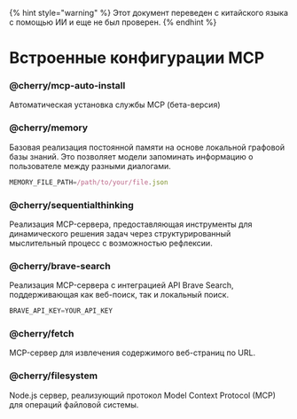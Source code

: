 
{% hint style="warning" %}
Этот документ переведен с китайского языка с помощью ИИ и еще не был проверен.
{% endhint %}

# Встроенные конфигурации MCP

### @cherry/mcp-auto-install

Автоматическая установка службы MCP (бета-версия)

### @cherry/memory

Базовая реализация постоянной памяти на основе локальной графовой базы знаний. Это позволяет модели запоминать информацию о пользователе между разными диалогами.

```typescript
MEMORY_FILE_PATH=/path/to/your/file.json
```

### @cherry/sequentialthinking

Реализация MCP-сервера, предоставляющая инструменты для динамического решения задач через структурированный мыслительный процесс с возможностью рефлексии.

### @cherry/brave-search

Реализация MCP-сервера с интеграцией API Brave Search, поддерживающая как веб-поиск, так и локальный поиск.

```typescript
BRAVE_API_KEY=YOUR_API_KEY
```

### @cherry/fetch

MCP-сервер для извлечения содержимого веб-страниц по URL.

### @cherry/filesystem

Node.js сервер, реализующий протокол Model Context Protocol (MCP) для операций файловой системы.